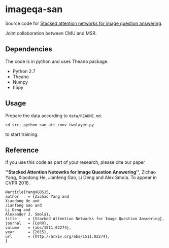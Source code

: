 # imageqa-san
Source code for
[Stacked attention networks for image question answering](http://arxiv.org/abs/1511.02274).

Joint collaboration between CMU and MSR.

## Dependencies
The code is in python and uses Theano package.
- Python 2.7
- Theano
- Numpy
- h5py


## Usage
Prepare the data according to ```data/README.md```.
```
cd src; python san_att_conv_twolayer.py
```
to start training.

## Reference
If you use this code as part of your research, please cite our paper

**''Stacked Attention Netowrks for Image Question Answering''**,
Zichao Yang, Xiaodong He, Jianfeng Gao, Li Deng and Alex Smola.
To appear in CVPR 2016.

```
@article{YangHGDS15,
author    = {Zichao Yang and
Xiaodong He and
Jianfeng Gao and
Li Deng and
Alexander J. Smola},
title     = {Stacked Attention Networks for Image Question Answering},
journal   = {CoRR},
volume    = {abs/1511.02274},
year      = {2015},
url       = {http://arxiv.org/abs/1511.02274},
}
```
